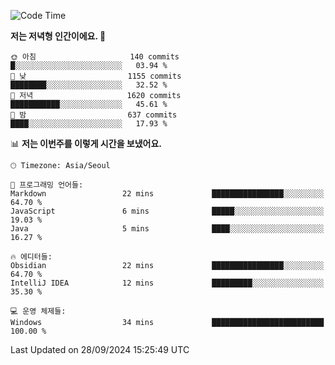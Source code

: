   <!--START_SECTION:waka-->
![Code Time](http://img.shields.io/badge/Code%20Time-433%20hrs%2036%20mins-blue)

**저는 저녁형 인간이에요. 🦉** 

```text
🌞 아침                     140 commits         █░░░░░░░░░░░░░░░░░░░░░░░░   03.94 % 
🌆 낮　                     1155 commits        ████████░░░░░░░░░░░░░░░░░   32.52 % 
🌃 저녁                     1620 commits        ███████████░░░░░░░░░░░░░░   45.61 % 
🌙 밤　                     637 commits         ████░░░░░░░░░░░░░░░░░░░░░   17.93 % 
```


📊 **저는 이번주를 이렇게 시간을 보냈어요.** 

```text
🕑︎ Timezone: Asia/Seoul

💬 프로그래밍 언어들: 
Markdown                 22 mins             ████████████████░░░░░░░░░   64.70 % 
JavaScript               6 mins              █████░░░░░░░░░░░░░░░░░░░░   19.03 % 
Java                     5 mins              ████░░░░░░░░░░░░░░░░░░░░░   16.27 % 

🔥 에디터들: 
Obsidian                 22 mins             ████████████████░░░░░░░░░   64.70 % 
IntelliJ IDEA            12 mins             █████████░░░░░░░░░░░░░░░░   35.30 % 

💻 운영 체제들: 
Windows                  34 mins             █████████████████████████   100.00 % 
```


 Last Updated on 28/09/2024 15:25:49 UTC
<!--END_SECTION:waka-->
